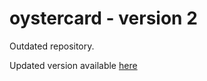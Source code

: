 # oystercard - version 2


Outdated repository.

Updated version available [here](https://github.com/FayeCarter/oystercard-1)
